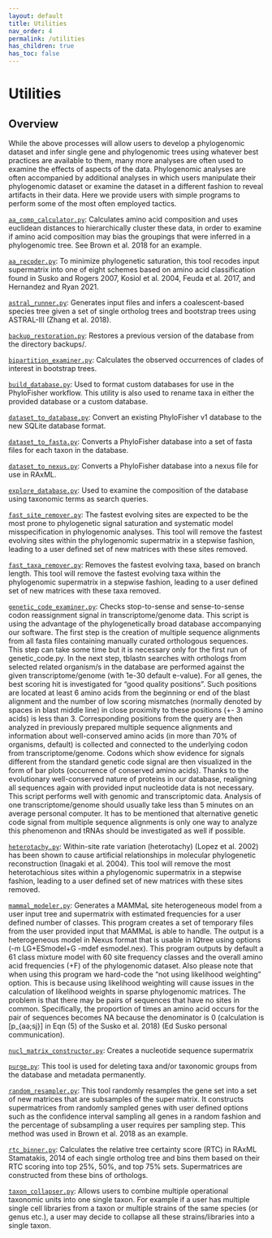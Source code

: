 ```yaml
---
layout: default
title: Utilities
nav_order: 4
permalink: /utilities
has_children: true
has_toc: false
---
```


# Utilities
## Overview
While the above processes will allow users to develop a phylogenomic dataset and infer single gene and phylogenomic trees using whatever best practices are available to them, many more analyses are often used to examine the effects of aspects of the data. Phylogenomic analyses are often accompanied by additional analyses in which users manipulate their phylogenomic dataset or examine the dataset in a different fashion to reveal artifacts in their data. Here we provide users with simple programs to perform some of the most often employed tactics.

[`aa_comp_calculator.py`](https://thebrownlab.github.io/phylofisher-pages/utilities/aa-comp-calculator): Calculates amino acid composition and uses euclidean distances to hierarchically cluster these data, in order to examine if amino acid composition may bias the groupings that were inferred in a phylogenomic tree. See Brown et al. 2018 for an example.

[`aa_recoder.py`](https://thebrownlab.github.io/phylofisher-pages/utilities/aa_recoder): To minimize phylogenetic saturation, this tool recodes input supermatrix into one of eight schemes based on amino acid classification found in Susko and Rogers 2007, Kosiol et al. 2004, Feuda et al. 2017, and Hernandez and Ryan 2021.

[`astral_runner.py`](https://thebrownlab.github.io/phylofisher-pages/utilities/astral-runner): Generates input files and infers a coalescent-based species tree given a set of single ortholog trees and bootstrap trees using ASTRAL-III (Zhang et al. 2018).

[`backup_restoration.py`](https://thebrownlab.github.io/phylofisher-pages/utilities/backup-restoration): Restores a previous version of the database from the directory backups/.

[`bipartition_examiner.py`](https://thebrownlab.github.io/phylofisher-pages/utilities/bipartition-examiner): Calculates the observed occurrences of clades of interest in bootstrap trees.

[`build_database.py`](https://thebrownlab.github.io/phylofisher-pages/utilities/build-database): Used to format custom databases for use in the PhyloFisher workflow. This utility is also used to rename taxa in either the provided database or a custom database.

[`dataset_to_database.py`](https://thebrownlab.github.io/phylofisher-pages/utilities/dataset-to-database): Convert an existing PhyloFisher v1 database to the new SQLite database format.

[`dataset_to_fasta.py`](https://thebrownlab.github.io/phylofisher-pages/utilities/dataset-to-fasta): Converts a PhyloFisher database into a set of fasta files for each taxon in the database.

[`dataset_to_nexus.py`](https://thebrownlab.github.io/phylofisher-pages/utilities/dataset-to-nexus): Converts a PhyloFisher database into a nexus file for use in RAxML.

[`explore_database.py`](https://thebrownlab.github.io/phylofisher-pages/utilities/explore-database): Used to examine the composition of the database using taxonomic terms as search queries.

[`fast_site_remover.py`](https://thebrownlab.github.io/phylofisher-pages/utilities/fast-site-remover): The fastest evolving sites are expected to be the most prone to phylogenetic signal saturation and systematic model misspecification in phylogenomic analyses. This tool will remove the fastest evolving sites within the phylogenomic supermatrix in a stepwise fashion, leading to a user defined set of new matrices with these sites removed.

[`fast_taxa_remover.py`](https://thebrownlab.github.io/phylofisher-pages/utilities/fast-taxa-remover): Removes the fastest evolving taxa, based on branch length. This tool will remove the fastest evolving taxa within the phylogenomic supermatrix in a stepwise fashion, leading to a user defined set of new matrices with these taxa removed.

[`genetic_code_examiner.py`](https://thebrownlab.github.io/phylofisher-pages/utilities/genetic-code-examiner): Checks stop-to-sense and sense-to-sense codon reassignment signal in transcriptome/genome data. This script is using the advantage of the phylogenetically broad database accompanying our software. The first step is the creation of multiple sequence alignments from all fasta files containing manually curated orthologous sequences. This step can take some time but it is necessary only for the first run of genetic_code.py. In the next step, tblastn searches with orthologs from selected related organism/s in the database are performed against the given transcriptome/genome (with 1e-30 default e-value). For all genes, the best scoring hit is investigated for “good quality positions”. Such positions are located at least 6 amino acids from the beginning or end of the blast alignment and the number of low scoring mismatches (normally denoted by spaces in blast middle line) in close proximity to these positions (+- 3 amino acids) is less than 3. Corresponding positions from the query are then analyzed in previously prepared multiple sequence alignments and information about
well-conserved amino acids (in more than 70% of organisms, default) is collected and connected to the underlying codon from transcriptome/genome. Codons which show evidence for signals different from the standard genetic code signal are then visualized in the form of bar plots (occurrence of conserved amino acids). Thanks to the evolutionary well-conserved nature of proteins in our database, realigning all sequences again with provided input nucleotide data is not necessary. This script performs well with
genomic and transcriptomic data. Analysis of one transcriptome/genome should usually take less than 5 minutes on an average personal computer. It has to be mentioned that alternative genetic code signal from multiple sequence alignments is only one way to analyze this phenomenon and tRNAs should be investigated as well if possible.

[`heterotachy.py`](https://thebrownlab.github.io/phylofisher-pages/utilities/heterotachy): Within-site rate variation (heterotachy) (Lopez et al. 2002) has been shown to cause artificial relationships in molecular phylogenetic reconstruction (Inagaki et al. 2004). This tool will remove the most heterotachious sites within a phylogenomic supermatrix in a stepwise fashion, leading to a user defined set of new matrices with these sites removed.

[`mammal_modeler.py`](https://thebrownlab.github.io/phylofisher-pages/utilities/mammal-modeler): Generates a MAMMaL site heterogeneous model from a user input tree and supermatrix with estimated frequencies for a user defined number of classes. This program creates a set of temporary files from the user provided input that MAMMaL is able to handle. The output is a heterogeneous model in Nexus format that is usable in IQtree using options (-m LG+ESmodel+G -mdef esmodel.nex). This program outputs by default a 61 class mixture model with 60 site frequency classes and the overall amino acid frequencies (+F) of the phylogenomic dataset. Also please note that when using this program we hard-code the “not using likelihood weighting” option. This is because using likelihood weighting will cause issues in the calculation of likelihood weights in sparse phylogenomic matrices. The problem is that there may be pairs of sequences that have no sites in common. Specifically, the proportion of times an amino acid occurs for the pair of sequences becomes NA because the denominator is 0 (calculation is [p_{aa;sj}] in Eqn (5) of the Susko et al. 2018) (Ed Susko personal communication).

[`nucl_matrix_constructor.py`](https://thebrownlab.github.io/phylofisher-pages/utilities/nucl_matrix_constructor): Creates a nucleotide sequence supermatrix

[`purge.py`](https://thebrownlab.github.io/phylofisher-pages/utilities/purge): This tool is used for deleting taxa and/or taxonomic groups from the database and metadata permanently.

[`random_resampler.py`](https://thebrownlab.github.io/phylofisher-pages/utilities/random_resampler): This tool randomly resamples the gene set into a set of new matrices that are subsamples of the super matrix. It constructs supermatrices from randomly sampled genes with user defined options such as the confidence interval sampling all genes in a random fashion and the percentage of subsampling a user requires per sampling step. This method was used in Brown et al. 2018 as an example.

[`rtc_binner.py`](https://thebrownlab.github.io/phylofisher-pages/utilities/rtc_binner): Calculates the relative tree certainty score (RTC) in RAxML Stamatakis, 2014 of each single ortholog tree and bins them based on their RTC scoring into top 25%, 50%, and top 75% sets. Supermatrices are constructed from these bins of orthologs.

[`taxon_collapser.py`](https://thebrownlab.github.io/phylofisher-pages/utilities/taxon_collapser): Allows users to combine multiple operational taxonomic units into one single taxon. For example if a user has multiple single cell libraries from a taxon or multiple strains of the same species (or genus etc.), a user may decide to collapse all these strains/libraries into a single taxon.